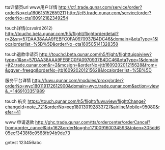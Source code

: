 tts详情页url
www用户详情
http://ct1.trade.qunar.com/service/order?orderNo=cta160615152659211
http://ct5.trade.qunar.com/service/order?orderNo=cte160912182349254

touch详情(csvslrd2612)
http://touchc.beta.qunar.com/h5/flight/flightorderdetail?r=2&sn=57DAA38AAA9FEBFC0FA0970937B4DC46&domain=&otaType=1&localorderlist=%5B%5D&orderNo=cta160505141328358

touch退款申请页
http://touchd.beta.qunar.com/h5/flight/flighttuigaiview?type=1&sn=57DAA38AAA9FEBFC0FA0970937B4DC46&otaType=1&domain=jt2.trade.qunar.com&r=2&mcsign=&orderNo=jtb160920201215628&from=&gqver=freegq&orderNo=jtb160920201215628&localorderlist=%5B%5D

服务平台详情
http://fuwu.qunar.com/modules/proxy/order?orderNo=wyc180119172612900&domain=wyc.trade.qunar.com&action=view&_=1469103351989



touch 航变
https://touch.qunar.com/h5/flight/fuwuview/flightChange?changeId=note_721&orderNo=xep180130192833727&airlineMobile=95080&refer=41

www 申请退款
http://ghc.trade.qunar.com/tts/ordercenter/orderCancel?from=order_cancel&id=162&orderNo=ghc171009160034593&token=305dd605ecf3438f8c0568fb94b9de73

gntest 123456abc
